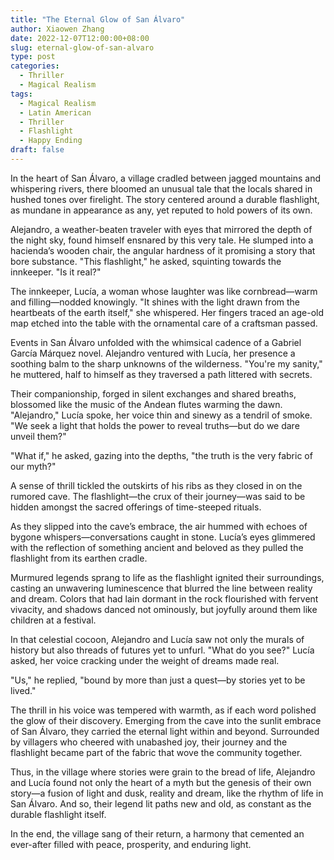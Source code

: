 ```yaml
---
title: "The Eternal Glow of San Álvaro"
author: Xiaowen Zhang
date: 2022-12-07T12:00:00+08:00
slug: eternal-glow-of-san-alvaro
type: post
categories:
  - Thriller
  - Magical Realism
tags:
  - Magical Realism
  - Latin American
  - Thriller
  - Flashlight
  - Happy Ending
draft: false
---
```


In the heart of San Álvaro, a village cradled between jagged mountains and whispering rivers, there bloomed an unusual tale that the locals shared in hushed tones over firelight. The story centered around a durable flashlight, as mundane in appearance as any, yet reputed to hold powers of its own.

Alejandro, a weather-beaten traveler with eyes that mirrored the depth of the night sky, found himself ensnared by this very tale. He slumped into a hacienda’s wooden chair, the angular hardness of it promising a story that bore substance. "This flashlight," he asked, squinting towards the innkeeper. "Is it real?"

The innkeeper, Lucía, a woman whose laughter was like cornbread—warm and filling—nodded knowingly. "It shines with the light drawn from the heartbeats of the earth itself," she whispered. Her fingers traced an age-old map etched into the table with the ornamental care of a craftsman passed.

Events in San Álvaro unfolded with the whimsical cadence of a Gabriel García Márquez novel. Alejandro ventured with Lucía, her presence a soothing balm to the sharp unknowns of the wilderness. "You're my sanity," he muttered, half to himself as they traversed a path littered with secrets.

Their companionship, forged in silent exchanges and shared breaths, blossomed like the music of the Andean flutes warming the dawn. "Alejandro," Lucía spoke, her voice thin and sinewy as a tendril of smoke. "We seek a light that holds the power to reveal truths—but do we dare unveil them?"

"What if," he asked, gazing into the depths, "the truth is the very fabric of our myth?"

A sense of thrill tickled the outskirts of his ribs as they closed in on the rumored cave. The flashlight—the crux of their journey—was said to be hidden amongst the sacred offerings of time-steeped rituals.

As they slipped into the cave’s embrace, the air hummed with echoes of bygone whispers—conversations caught in stone. Lucía’s eyes glimmered with the reflection of something ancient and beloved as they pulled the flashlight from its earthen cradle.

Murmured legends sprang to life as the flashlight ignited their surroundings, casting an unwavering luminescence that blurred the line between reality and dream. Colors that had lain dormant in the rock flourished with fervent vivacity, and shadows danced not ominously, but joyfully around them like children at a festival.

In that celestial cocoon, Alejandro and Lucía saw not only the murals of history but also threads of futures yet to unfurl. "What do you see?" Lucía asked, her voice cracking under the weight of dreams made real.

"Us," he replied, "bound by more than just a quest—by stories yet to be lived."

The thrill in his voice was tempered with warmth, as if each word polished the glow of their discovery. Emerging from the cave into the sunlit embrace of San Álvaro, they carried the eternal light within and beyond. Surrounded by villagers who cheered with unabashed joy, their journey and the flashlight became part of the fabric that wove the community together.

Thus, in the village where stories were grain to the bread of life, Alejandro and Lucía found not only the heart of a myth but the genesis of their own story—a fusion of light and dusk, reality and dream, like the rhythm of life in San Álvaro. And so, their legend lit paths new and old, as constant as the durable flashlight itself.

In the end, the village sang of their return, a harmony that cemented an ever-after filled with peace, prosperity, and enduring light.